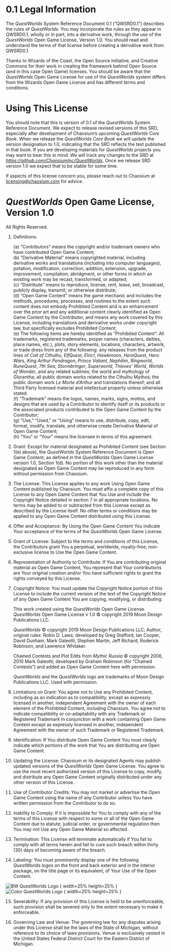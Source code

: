 # 0.1 Legal Information

The *QuestWorlds* System Reference Document 0.1 (“QWSRD0.1”) describes the rules of *QuestWorlds*. You may incorporate the rules as they appear in QWSRD0.1, wholly or in part, into a derivative work, through the use of the *QuestWorlds* Open Game License, Version 1.0. You should read and understand the terms of that license before creating a derivative work from QWSRD0.1.

Thanks to Wizards of the Coast, the Open Source Initiative, and Creative Commons for their work in creating the framework behind Open Source (and in this case Open Game) licenses. You should be aware that the *QuestWorlds* Open Game License for use of the *QuestWorlds* system differs from the Wizards Open Game License and has different terms and conditions.

# Using This License
You should note that this is version of 0.1 of the *QuestWorlds* System Reference Document. We expect to release revised versions of this SRD, especially after development of Chaosium’s upcoming *QuestWorlds Core Book*. When we release the *QuestWorlds Core Book* we will update the version designation to 1.0, indicating that the SRD reflects the text published in that book. If you are developing materials for *QuestWorlds* projects you may want to bear this in mind. We will track any changes to the SRD at *https://github.com/ChaosiumInc/QuestWorlds*.
Once we release SRD version 1.0 we expect that to be stable for some time.

If aspects of this license concern you, please reach out to Chaosium at licensing@chaosium.com for advice.

# *QuestWorlds* Open Game License, Version 1.0

All Rights Reserved.

1. Definitions:

   (a) “Contributors” means the copyright and/or trademark owners who have contributed Open Game Content;  
   (b) “Derivative Material” means copyrighted material, including derivative works and translations (including into computer languages), potation, modification, correction, addition, extension, upgrade, improvement, compilation, abridgment, or other forms in which an existing work may be recast, transformed, or adapted;  
   (c) “Distribute” means to reproduce, license, rent, lease, sell, broadcast, publicly display, transmit, or otherwise distribute;  
   (d) “Open Game Content” means the game mechanic and includes the methods, procedures, processes, and routines to the extent such content does not embody Prohibited Content and is an enhancement over the prior art and any additional content clearly identified as Open Game Content by the Contributor, and means any work covered by this License, including translations and derivative works under copyright law, but specifically excludes Prohibited Content;  
   (e) The following items are hereby identified as “Prohibited Content”: All trademarks, registered trademarks, proper names (characters, deities, place names, etc.), plots, story elements, locations, characters, artwork, or trade dress from any of the following: any releases from the product lines of *Call of Cthulhu*, *ElfQuest*, *Elric!*, *Hawkmoon*, *HeroQuest*, *Hero Wars*, *King Arthur Pendragon*, *Prince Valiant*, *Nephilim*, *Ringworld*, *RuneQuest*, *7th Sea*, *Stormbringer*, *Superworld*, *Thieves’ World*, *Worlds of Wonder*, and any related sublines; the world and mythology of Glorantha; all public domain works related to the Cthulhu Mythos; the public domain work *Le Morte d’Arthur* and translations thereof; and all Third Party licensed material and intellectual property unless otherwise stated.  
   (f) “Trademark” means the logos, names, marks, signs, mottos, and designs that are used by a Contributor to identify itself or its products or the associated products contributed to the Open Game Content by the Contributor;  
   (g) “Use,” “Used,” or “Using” means to use, distribute, copy, edit, format, modify, translate, and otherwise create Derivative Material of Open Game Content;  
   (h) “You” or “Your” means the licensee in terms of this agreement.

2. Grant: Except for material designated as Prohibited Content (see Section 1(e) above), the *QuestWorlds* System Reference Document is Open Game Content, as defined in the *QuestWorlds* Open Game License version 1.0, Section 1(d). No portion of this work other than the material designated as Open Game Content may be reproduced in any form without permission from Chaosium.
3. The License: This License applies to any work Using Open Game Content published by Chaosium. You must affix a complete copy of this License to any Open Game Content that You Use and include the Copyright Notice detailed in section 7 in all appropriate locations. No terms may be added to or subtracted from this License except as described by the License itself. No other terms or conditions may be applied to any Open Game Content distributed using this License.
4. Offer and Acceptance: By Using the Open Game Content You indicate Your acceptance of the terms of the *QuestWorlds* Open Game License.
5. Grant of License: Subject to the terms and conditions of this License, the Contributors grant You a perpetual, worldwide, royalty-free, non-exclusive license to Use the Open Game Content.
6. Representation of Authority to Contribute: If You are contributing original material as Open Game Content, You represent that Your contributions are Your original creation and/or You have sufficient rights to grant the rights conveyed by this License.
7. Copyright Notice: You must update the Copyright Notice portion of this License to include the current version of the text of the Copyright Notice of any Open Game Content You are copying, modifying, or distributing:

   This work created using the *QuestWorlds* Open Game License.
*QuestWorlds* Open Game License v 1.0 © copyright 2019 Moon Design Publications LLC.

   *QuestWorlds* © copyright 2019 Moon Design Publications LLC; Author, original rules: Robin D. Laws; developed by Greg Stafford, Ian Cooper, David Dunham, Mark Galeotti, Stephen Martin, Jeff Richard, Roderick Robinson, and Lawrence Whitaker.

   Chained Contests and Plot Edits from *Mythic Russia* © copyright 2006, 2010 Mark Galeotti; developed by Graham Robinson (for “Chained Contests”) and added as Open Game Content here with permission.

   *QuestWorlds* and the *QuestWorlds* logo are trademarks of Moon Design Publications LLC. Used with permission.  

8. Limitations on Grant: You agree not to Use any Prohibited Content, including as an indication as to compatibility, except as expressly licensed in another, independent Agreement with the owner of each element of the Prohibited Content, including Chaosium. You agree not to indicate compatibility or co-adaptability with any Trademark or Registered Trademark in conjunction with a work containing Open Game Content except as expressly licensed in another, independent Agreement with the owner of such Trademark or Registered Trademark.
9. Identification: If You distribute Open Game Content You must clearly indicate which portions of the work that You are distributing are Open Game Content.
10. Updating the License: Chaosium or its designated Agents may publish updated versions of the *QuestWorlds* Open Game License. You agree to use the most recent authorized version of this License to copy, modify, and distribute any Open Game Content originally distributed under any other version of this License.
11. Use of Contributor Credits: You may not market or advertise the Open Game Content using the name of any Contributor unless You have written permission from the Contributor to do so.
12. Inability to Comply: If it is impossible for You to comply with any of the terms of this License with respect to some or all of the Open Game Content due to statute, judicial order, or governmental regulation then You may not Use any Open Game Material so affected.
13. Termination: This License will terminate automatically if You fail to comply with all terms herein and fail to cure such breach within thirty (30) days of becoming aware of the breach.
14. Labeling: You must prominently display one of the following *QuestWorlds* logos on the front and back exterior and in the interior package, on the title page or its equivalent, of Your Use of the Open Content.

![BW QuestWorlds Logo](Logos/QuestWorlds-Logo-TM-black.png) { width=25% height=25% }
![Color QuestWorlds Logo](Logos/QuestWorlds-Logo-TM.png) { width=25% height=25% }

15. Severability: If any provision of this License is held to be unenforceable, such provision shall be severed only to the extent necessary to make it enforceable.

16. Governing Law and Venue: The governing law for any disputes arising under this License shall be the laws of the State of Michigan, without reference to its choice of laws provisions. Venue is exclusively vested in the United States Federal District Court for the Eastern District of Michigan.

